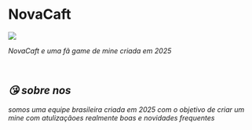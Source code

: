 # NovaCaft

<img src="https://i.postimg.cc/v8hVRDgp/d86ef9a30c3683dfca1de84e9f4f575b.jpg">

<i> NovaCaft <i> e uma fã game de mine criada em 
2025 

<br>
 <h2>😘 sobre nos</h2>
 <p>
somos uma equipe brasileira criada em 2025 com o objetivo de criar um mine com atulizaçãoes realmente boas e novidades frequentes 
  
 </p>

 
